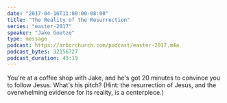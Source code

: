 ```yaml
---
date: "2017-04-16T11:00:00-08:00"
title: "The Reality of the Resurrection"
series: "easter-2017"
speaker: "Jake Goetze"
type: message
podcast: https://arborchurch.com/podcast/easter-2017.m4a
podcast_bytes: 32156727
podcast_duration: 43:19
---
```


You're at a coffee shop with Jake, and he's got 20 minutes to convince you to follow Jesus. What's his pitch? (Hint: the resurrection of Jesus, and the overwhelming evidence for its reality, is a centerpiece.)

